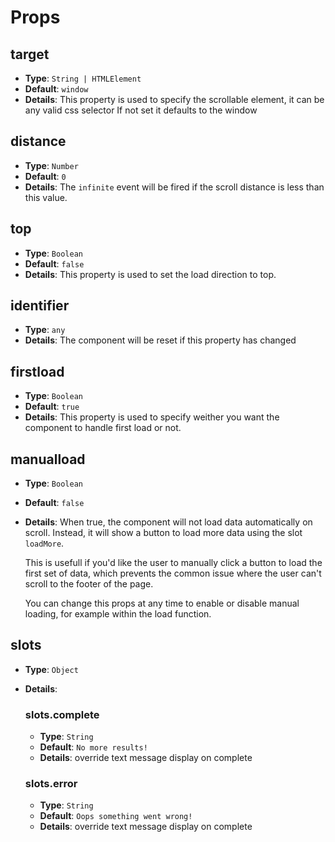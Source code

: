 # Props

## target

- **Type**: `String | HTMLElement`
- **Default**: `window`
- **Details**:
  This property is used to specify the scrollable element, it can be any valid css selector
  If not set it defaults to the window

## distance

- **Type**: `Number`
- **Default**: `0`
- **Details**:
  The `infinite` event will be fired if the scroll distance is less than this value.

## top

- **Type**: `Boolean`
- **Default**: `false`
- **Details**:
  This property is used to set the load direction to top.

## identifier

- **Type**: `any`
- **Details**:
  The component will be reset if this property has changed

## firstload

- **Type**: `Boolean`
- **Default**: `true`
- **Details**:
  This property is used to specify weither you want the component to handle first load or not.

## manualload

- **Type**: `Boolean`
- **Default**: `false`
- **Details**:
  When true, the component will not load data automatically on scroll. Instead, it will show a button to load more data using the slot `loadMore`.

  This is usefull if you'd like the user to manually click a button to load the first set of data, which prevents the common issue where the user can't scroll to the footer of the page.

  You can change this props at any time to enable or disable manual loading, for example within the load function.

## slots

- **Type**: `Object`
- **Details**:

  ### slots.complete

  - **Type**: `String`
  - **Default**: `No more results!`
  - **Details**:
    override text message display on complete

  ### slots.error

  - **Type**: `String`
  - **Default**: `Oops something went wrong!`
  - **Details**:
    override text message display on complete
